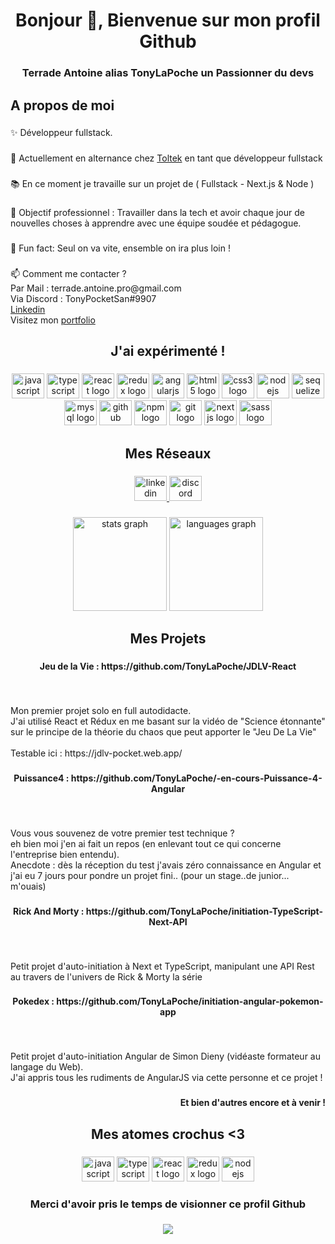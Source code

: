 <h1 align="center">Bonjour 👋, Bienvenue sur mon profil Github</h1>

###

<h3 align="center">Terrade Antoine alias TonyLaPoche un Passionner du devs</h3>

###

<h2 align="left">A propos de moi</h2>

###

<p align="left">✨ Développeur fullstack.</p>

###

<p align="left">🌱 Actuellement en alternance chez <a href='https://www.linkedin.com/company/toltek-co/'>Toltek</a> en tant que développeur fullstack</p>

###

<p align="left">📚 En ce moment je travaille sur un projet de ( Fullstack - Next.js & Node ) </p>

###

<p align="left">🎯 Objectif professionnel : Travailler dans la tech et avoir chaque jour de nouvelles choses à apprendre avec une équipe soudée et pédagogue.</p>

###

<p align="left">🎲 Fun fact: Seul on va vite, ensemble on ira plus loin !</p>

###

<p align="left">📫 Comment me contacter ? <br>Par Mail : terrade.antoine.pro@gmail.com<br>Via Discord : TonyPocketSan#9907<br> <a href='https://www.linkedin.com/in/antoine-terrade-web/'>Linkedin</a> <br> Visitez mon <a href='https://terrade-antoine.web.app/#contact'>portfolio</a></p>

###

<h2 align="center">J'ai expérimenté !</h2>

###

<div align="center">
  <img src="https://cdn.jsdelivr.net/gh/devicons/devicon/icons/javascript/javascript-original.svg" height="40" width="52" alt="javascript logo"  />
  <img src="https://cdn.jsdelivr.net/gh/devicons/devicon/icons/typescript/typescript-original.svg" height="40" width="52" alt="typescript logo"  />
  <img src="https://cdn.jsdelivr.net/gh/devicons/devicon/icons/react/react-original.svg" height="40" width="52" alt="react logo"  />
  <img src="https://cdn.jsdelivr.net/gh/devicons/devicon/icons/redux/redux-original.svg" height="40" width="52" alt="redux logo"  />
  <img src="https://cdn.jsdelivr.net/gh/devicons/devicon/icons/angularjs/angularjs-original.svg" height="40" width="52" alt="angularjs logo"  />
  <img src="https://cdn.jsdelivr.net/gh/devicons/devicon/icons/html5/html5-original.svg" height="40" width="52" alt="html5 logo"  />
  <img src="https://cdn.jsdelivr.net/gh/devicons/devicon/icons/css3/css3-original.svg" height="40" width="52" alt="css3 logo"  />
  <img src="https://cdn.jsdelivr.net/gh/devicons/devicon/icons/nodejs/nodejs-original.svg" height="40" width="52" alt="nodejs logo"  />
  <img src="https://cdn.jsdelivr.net/gh/devicons/devicon/icons/sequelize/sequelize-original.svg" height="40" width="52" alt="sequelize logo"  />
  <img src="https://cdn.jsdelivr.net/gh/devicons/devicon/icons/mysql/mysql-original.svg" height="40" width="52" alt="mysql logo"  />
  <img src="https://cdn.jsdelivr.net/gh/devicons/devicon/icons/github/github-original.svg" height="40" width="52" alt="github logo"  />
  <img src="https://cdn.jsdelivr.net/gh/devicons/devicon/icons/npm/npm-original-wordmark.svg" height="40" width="52" alt="npm logo"  />
  <img src="https://cdn.jsdelivr.net/gh/devicons/devicon/icons/git/git-original.svg" height="40" width="52" alt="git logo"  />
  <img src="https://cdn.jsdelivr.net/gh/devicons/devicon/icons/nextjs/nextjs-original.svg" height="40" width="52" alt="nextjs logo"  />
  <img src="https://cdn.jsdelivr.net/gh/devicons/devicon/icons/sass/sass-original.svg" height="40" width="52" alt="sass logo"  />
</div>

###

<h2 align="center">Mes Réseaux</h2>

###

<div align="center">
  <a href="https://www.linkedin.com/in/antoine-terrade-web/" target="_blank">
    <img src="https://raw.githubusercontent.com/maurodesouza/profile-readme-generator/master/src/assets/icons/social/linkedin/default.svg" width="52" height="40" alt="linkedin logo"  />
  </a>
  <a href="https://discord.gg/zkeCnAsByF" target="_blank">
    <img src="https://raw.githubusercontent.com/maurodesouza/profile-readme-generator/master/src/assets/icons/social/discord/default.svg" width="52" height="40" alt="discord logo"  />
  </a>
</div>

###

<div align="center">
  <img src="https://github-readme-stats.vercel.app/api?hide_title=false&hide_rank=false&show_icons=true&include_all_commits=true&count_private=true&disable_animations=false&theme=dark&locale=fr&hide_border=true&username=tonylapoche" height="150" alt="stats graph"  />
  <img src="https://github-readme-stats.vercel.app/api/top-langs?locale=fr&hide_title=false&layout=compact&card_width=320&langs_count=10&theme=dark&hide_border=true&username=tonylapoche" height="150" alt="languages graph"  />
</div>

###

<h2 align="center">Mes Projets</h2>

###

<h4 align="center">Jeu de la Vie : https://github.com/TonyLaPoche/JDLV-React</h4>

###

<br clear="both">

<p align="left">Mon premier projet solo en full autodidacte. <br>J'ai utilisé React et Rédux en me basant sur la vidéo de "Science étonnante" sur le principe de la théorie du chaos que peut apporter le "Jeu De La Vie"<br><br>Testable ici : https://jdlv-pocket.web.app/</p>

###

<h4 align="center">Puissance4 : https://github.com/TonyLaPoche/-en-cours-Puissance-4-Angular</h4>

###

<br clear="both">

<p align="left">Vous vous souvenez de votre premier test technique ? <br>eh bien moi j'en ai fait un repos (en enlevant tout ce qui concerne l'entreprise bien entendu).<br>Anecdote : dès la réception du test j'avais zéro connaissance en Angular et j'ai eu 7 jours pour pondre un projet fini.. (pour un stage..de junior... m'ouais)</p>

###

<h4 align="center">Rick And Morty : https://github.com/TonyLaPoche/initiation-TypeScript-Next-API</h4>

###

<br clear="both">

<p align="left">Petit projet d'auto-initiation à Next et TypeScript, manipulant une API Rest au travers de l'univers de Rick & Morty la série</p>

###

<h4 align="center">Pokedex : https://github.com/TonyLaPoche/initiation-angular-pokemon-app</h4>

###

<br clear="both">

<p align="left">Petit projet d'auto-initiation Angular de Simon Dieny (vidéaste formateur au langage du Web). <br>J'ai appris tous les rudiments de AngularJS via cette personne et ce projet !</p>

###

<h4 align="right">Et bien d'autres encore et à venir !</h4>

###

<h2 align="center">Mes atomes crochus <3</h2>

###

<div align="center">
  <img src="https://cdn.jsdelivr.net/gh/devicons/devicon/icons/javascript/javascript-original.svg" height="40" width="52" alt="javascript logo"  />
  <img src="https://cdn.jsdelivr.net/gh/devicons/devicon/icons/typescript/typescript-original.svg" height="40" width="52" alt="typescript logo"  />
  <img src="https://cdn.jsdelivr.net/gh/devicons/devicon/icons/react/react-original.svg" height="40" width="52" alt="react logo"  />
  <img src="https://cdn.jsdelivr.net/gh/devicons/devicon/icons/redux/redux-original.svg" height="40" width="52" alt="redux logo"  />
  <img src="https://cdn.jsdelivr.net/gh/devicons/devicon/icons/nodejs/nodejs-original.svg" height="40" width="52" alt="nodejs logo"  />
</div>

###

<h3 align="center">Merci d'avoir pris le temps de visionner ce profil Github</h3>

###

<div align="center">
  <img src="https://profile-counter.glitch.me/tonylapoche/count.svg?"  />
</div>

###
